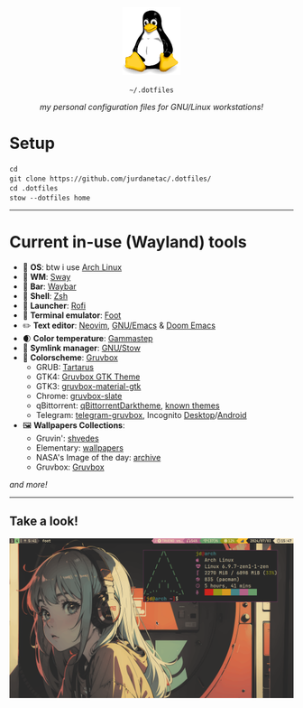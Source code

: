 <p align="center"><img src="tux.png" /></p>
<p align="center"><code>~/.dotfiles</code></p>
<p align="center"><i>my personal configuration files for GNU/Linux workstations!</i></p>

# Setup
`cd` \
`git clone https://github.com/jurdanetac/.dotfiles/` \
`cd .dotfiles` \
`stow --dotfiles home`

<hr>

# Current in-use (Wayland) tools
- 🐧 **OS**: btw i use [Arch Linux](https://archlinux.org)
- 🌱 **WM**: [Sway](home/dot-config/sway)
- 🍫 **Bar**: [Waybar](home/dot-config/waybar)
- 🐚 **Shell**: [Zsh](home/dot-config/zsh)
- 🚀 **Launcher**: [Rofi](home/dot-config/rofi)
- 👣 **Terminal emulator**: [Foot](home/dot-config/foot)
- ✏️ **Text editor**: [Neovim](home/dot-config/nvim), [GNU/Emacs](home/dot-config/emacs) & [Doom Emacs](home/dot-config/doom)
- 🌒 **Color temperature**: [Gammastep](home/dot-config/gammastep)
- 🐐 **Symlink manager**: [GNU/Stow](home/dot-config/gammastep)
- 🎨 **Colorscheme**: [Gruvbox](https://github.com/morhetz/gruvbox)
    - GRUB: [Tartarus](https://github.com/AllJavi/tartarus-grub)
    - GTK4: [Gruvbox GTK Theme](https://github.com/Fausto-Korpsvart/Gruvbox-GTK-Theme)
    - GTK3: [gruvbox-material-gtk](https://github.com/TheGreatMcPain/gruvbox-material-gtk)
    - Chrome: [gruvbox-slate](https://chromewebstore.google.com/detail/gruvbox-slate/giokfhncgfjkoamdbhfhfhgpikaioccc)
    - qBittorrent: [qBittorrentDarktheme](https://github.com/maboroshin/qBittorrentDarktheme), [known themes](https://github.com/qbittorrent/qBittorrent/wiki/List-of-known-qBittorrent-themes)
    - Telegram: [telegram-gruvbox](https://github.com/shvedes/telegram-gruvbox), Incognito [Desktop](https://t.me/themes/237)/[Android](https://t.me/AndroidThemes/290)
-  🖼️ **Wallpapers Collections**:
    - Gruvin': [shvedes](https://github.com/shvedes/dotfiles/tree/d86ef8a25f7f2fd5cad01633c89eba1b5356d4b0/src/Wallpapers)
    - Elementary: [wallpapers](https://github.com/elementary/wallpapers)
    - NASA's Image of the day: [archive](https://www.nasa.gov/image-of-the-day/)
    - Gruvbox: [Gruvbox](https://drive.google.com/drive/folders/1_oz25t_f1KInkb0POKno_YnuowlpTgaQ)

*and more!*

<hr>

## Take a look!

<img src="desktop.png">

